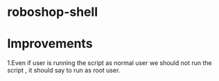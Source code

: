 # roboshop-shell

# Improvements
1.Even if user is running the script as normal user we should not run the script , it should say to run as root user.
